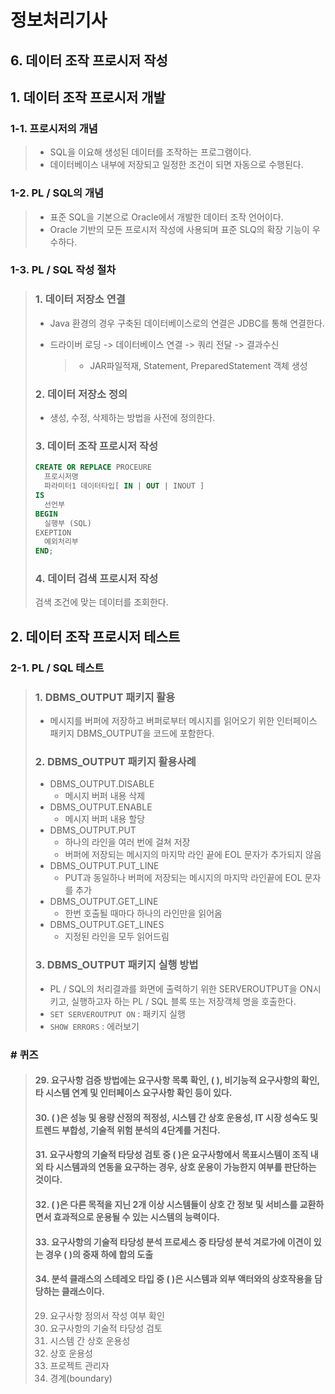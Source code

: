 # 정보처리기사

## 6. 데이터 조작 프로시저 작성

## 1. 데이터 조작 프로시저 개발

### 1-1. 프로시저의 개념

> - SQL을 이요해 생성된 데이터를 조작하는 프로그램이다.
>- 데이터베이스 내부에 저장되고 일정한 조건이 되면 자동으로 수행된다.

### 1-2. PL / SQL의 개념

> - 표준 SQL을 기본으로 Oracle에서 개발한 데이터 조작 언어이다.
> - Oracle 기반의 모든 프로시저 작성에 사용되며 표준 SLQ의 확장 기능이 우수하다.

### 1-3. PL / SQL 작성 절차

> ### 1. 데이터 저장소 연결
>
> - Java 환경의 경우 구축된 데이터베이스로의 연결은 JDBC를 통해 연결한다.
>
> - 드라이버 로딩 -> 데이터베이스 연결 -> 쿼리 전달 -> 결과수신
>
>   > - JAR파일적재, Statement, PreparedStatement 객체 생성
>
> ### 2. 데이터 저장소 정의
>
> - 생성, 수정, 삭제하는 방법을 사전에 정의한다.
>
> ### 3. 데이터 조작 프로시저 작성
>
> ```SQL
> CREATE OR REPLACE PROCEURE
> 	프로시저명
> 	파라미터1 데이터타입[ IN | OUT | INOUT ]
> IS
> 	선언부
> BEGIN
> 	실행부 (SQL)
> EXEPTION
> 	예외처리부
> END;
> ```
>
> ### 4. 데이터 검색 프로시저 작성
>
> 검색 조건에 맞는 데이터를 조회한다.

## 2. 데이터 조작 프로시저 테스트

### 2-1. PL / SQL 테스트

> ### 1. DBMS_OUTPUT 패키지 활용
>
> - 메시지를 버퍼에 저장하고 버퍼로부터 메시지를 읽어오기 위한 인터페이스 패키지 DBMS_OUTPUT을 코드에 포함한다.
>
> ### 2. DBMS_OUTPUT 패키지 활용사례
>
> - DBMS_OUTPUT.DISABLE
>   - 메시지 버퍼 내용 삭제
> - DBMS_OUTPUT.ENABLE
>   - 메시지 버퍼 내용 할당
> - DBMS_OUTPUT.PUT
>   - 하나의 라인을 여러 번에 걸쳐 저장
>   - 버퍼에 저장되는 메시지의 마지막 라인 끝에 EOL 문자가 추가되지 않음
> - DBMS_OUTPUT.PUT_LINE
>   - PUT과 동일하나 버퍼에 저장되는 메시지의 마지막 라인끝에 EOL 문자를 추가
> - DBMS_OUTPUT.GET_LINE
>   - 한번 호출될 때마다 하나의 라인만을 읽어옴
> - DBMS_OUTPUT.GET_LINES
>   - 지정된 라인을 모두 읽어드림
>
> ### 3. DBMS_OUTPUT 패키지 실행 방법
>
> - PL / SQL의 처리결과를 화면에 출력하기 위한 SERVEROUTPUT을 ON시키고, 실행하고자 하는 PL / SQL 블록 또는 저장객체 명을 호출한다.
> - `SET SERVEROUTPUT ON` : 패키지 실행
> - `SHOW ERRORS` : 에러보기

### # 퀴즈

> #### 29. 요구사항 검증 방법에는 요구사항 목록 확인, (	), 비기능적 요구사항의 확인, 타 시스템 연계 및 인터페이스 요구사항 확인 등이 있다.
>
> #### 30. (	)은 성능 및 용량 산정의 적정성, 시스템 간 상호 운용성, IT 시장 성숙도 및 트렌드 부합성, 기술적 위험 분석의 4단계를 거친다.
>
> #### 31. 요구사항의 기술적 타당성 검토 중 (	)은 요구사항에서 목표시스템이 조직 내외 타 시스템과의 연동을 요구하는 경우, 상호 운용이 가능한지 여부를 판단하는 것이다.
>
> #### 32. (	)은 다른 목적을 지닌 2개 이상 시스템들이 상호 간 정보 및 서비스를 교환하면서 효과적으로 운용될 수 있는 시스템의 능력이다.
>
> #### 33. 요구사항의 기술적 타당성 분석 프로세스 중 타당성 분석 겨로가에 이견이 있는 경우 (	)의 중재 하에 합의 도출
>
> #### 34. 분석 클래스의 스테레오 타입 중 (	)은 시스템과 외부 액터와의 상호작용을 담당하는 클래스이다.
>
> 29. 요구사항 정의서 작성 여부 확인
>30. 요구사항의 기술적 타당성 검토
> 31. 시스템 간 상호 운용성
>32. 상호 운용성
> 33. 프로젝트 관리자
>34. 경계(boundary)